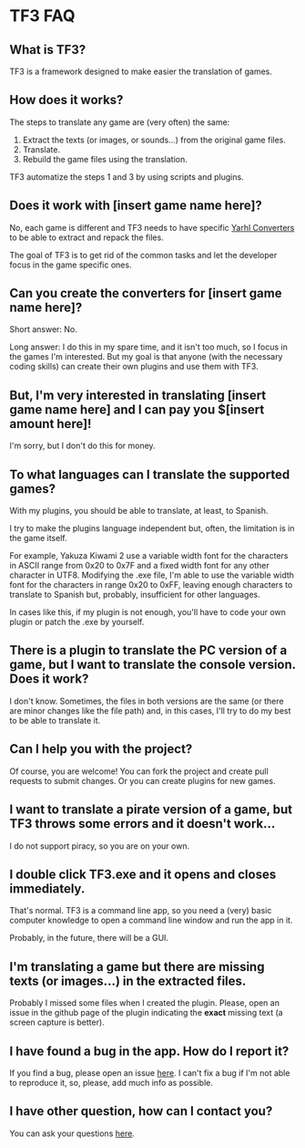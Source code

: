 ﻿# TF3 FAQ

## What is TF3?

TF3 is a framework designed to make easier the translation of games.

## How does it works?

The steps to translate any game are (very often) the same:

1. Extract the texts (or images, or sounds...) from the original game files.
2. Translate.
3. Rebuild the game files using the translation.

TF3 automatize the steps 1 and 3 by using scripts and plugins.

## Does it work with [insert game name here]?

No, each game is different and TF3 needs to have specific [Yarhl Converters](https://scenegate.github.io/Yarhl/guides/Yarhl-nutshell.html#converters-putting-together-all-the-pieces) to be able to extract and repack the files.

The goal of TF3 is to get rid of the common tasks and let the developer focus in the game specific ones.

## Can you create the converters for [insert game name here]?

Short answer: No.

Long answer: I do this in my spare time, and it isn't too much, so I focus in the games I'm interested. But my goal is that anyone (with the necessary coding skills) can create their own plugins and use them with TF3.

## But, I'm very interested in translating [insert game name here] and I can pay you $[insert amount here]!

I'm sorry, but I don't do this for money.

## To what languages can I translate the supported games?

With my plugins, you should be able to translate, at least, to Spanish.

I try to make the plugins language independent but, often, the limitation is in the game itself.

For example, Yakuza Kiwami 2 use a variable width font for the characters in ASCII range from 0x20 to 0x7F and a fixed width font for any other character in UTF8. Modifying the .exe file, I'm able to use the variable width font for the characters in range 0x20 to 0xFF, leaving enough characters to translate to Spanish but, probably, insufficient for other languages.

In cases like this, if my plugin is not enough, you'll have to code your own plugin or patch the .exe by yourself.

## There is a plugin to translate the PC version of a game, but I want to translate the console version. Does it work?

I don't know. Sometimes, the files in both versions are the same (or there are minor changes like the file path) and, in this cases, I'll try to do my best to be able to translate it.

## Can I help you with the project?

Of course, you are welcome! You can fork the project and create pull requests to submit changes. Or you can create plugins for new games.

## I want to translate a pirate version of a game, but TF3 throws some errors and it doesn't work...

I do not support piracy, so you are on your own.

## I double click TF3.exe and it opens and closes immediately.

That's normal. TF3 is a command line app, so you need a (very) basic computer knowledge to open a command line window and run the app in it.

Probably, in the future, there will be a GUI.

## I'm translating a game but there are missing texts (or images...) in the extracted files.

Probably I missed some files when I created the plugin. Please, open an issue in the github page of the plugin indicating the **exact** missing text (a screen capture is better).

## I have found a bug in the app. How do I report it?

If you find a bug, please open an issue [here](https://github.com/Kaplas80/TF3/issues). I can't fix a bug if I'm not able to reproduce it, so, please, add much info as possible.

## I have other question, how can I contact you?

You can ask your questions [here](https://github.com/Kaplas80/TF3/discussions).